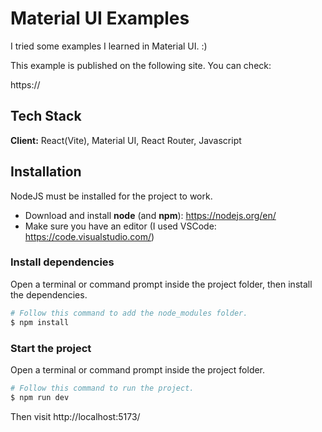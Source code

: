 # Material UI Examples

I tried some examples I learned in Material UI. :)

This example is published on the following site. You can check:

https://

## Tech Stack

**Client:** React(Vite), Material UI, React Router, Javascript

## Installation

NodeJS must be installed for the project to work.

- Download and install **node** (and **npm**): https://nodejs.org/en/
- Make sure you have an editor (I used VSCode: https://code.visualstudio.com/)

### Install dependencies

Open a terminal or command prompt inside the project folder, then install the dependencies.

```Bash
# Follow this command to add the node_modules folder.
$ npm install
```

### Start the project

Open a terminal or command prompt inside the project folder.

```Bash
# Follow this command to run the project.
$ npm run dev
```

Then visit http://localhost:5173/
